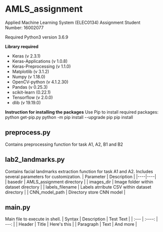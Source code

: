 # AMLS_assignment
Applied Machine Learning System (ELEC0134) Assignment
Student Number: 16002077

Required Python3 version 3.6.9

**Library required**
- Keras (v 2.3.1)
- Keras-Applications (v 1.0.8)
- Keras-Preprocessing (v 1.1.0)
- Matplotlib (v 3.1.2)
- Numpy (v 1.18.0)
- OpenCV-python (v 4.1.2.30)
- Pandas (v 0.25.3)
- scikit-learn (0.22.1)
- Tensorflow (v 2.0.0)
- dlib (v 19.19.0)

**Instruction for installing the packages**
Use Pip to install required packages:
  python get-pip.py
  python -m pip install --upgrade pip
  pip install <PACKAGE>

## preprocess.py
Contains preprocessing function for task A1, A2, B1 and B2

## lab2_landmarks.py
Contains facial landmarks extraction function for task A1 and A2.
Includes several parameters for customization.
| Parameter | Description  |
|----|----|
|  basedir | AMLS_assignment directory |
| images_dir | Image folder within dataset directory |
| labels_filename | Labels atrribute CSV within dataset directory |
| CNN_model_path | Directory store CNN model |

## main.py
Main file to execute in shell.
| Syntax      | Description | Test Text     |
| :---        |    :----:   |          ---: |
| Header      | Title       | Here's this   |
| Paragraph   | Text        | And more      |
